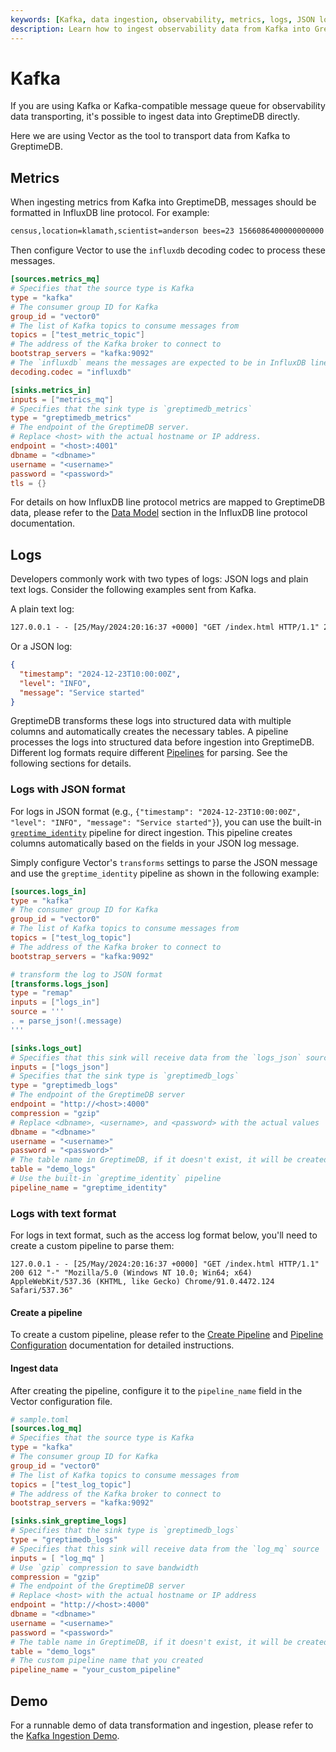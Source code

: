 ```yaml
---
keywords: [Kafka, data ingestion, observability, metrics, logs, JSON logs, text logs, Vector, InfluxDB line protocol]
description: Learn how to ingest observability data from Kafka into GreptimeDB using Vector. This guide covers metrics and logs ingestion, including JSON and text log formats, with detailed configuration examples.
---
```


# Kafka

If you are using Kafka or Kafka-compatible message queue for observability data
transporting, it's possible to ingest data into GreptimeDB directly.

Here we are using Vector as the tool to transport data from Kafka to GreptimeDB.

## Metrics

When ingesting metrics from Kafka into GreptimeDB, messages should be formatted in InfluxDB line protocol. For example:

```txt
census,location=klamath,scientist=anderson bees=23 1566086400000000000
```

Then configure Vector to use the `influxdb` decoding codec to process these messages.

```toml
[sources.metrics_mq]
# Specifies that the source type is Kafka
type = "kafka"
# The consumer group ID for Kafka
group_id = "vector0"
# The list of Kafka topics to consume messages from
topics = ["test_metric_topic"]
# The address of the Kafka broker to connect to
bootstrap_servers = "kafka:9092"
# The `influxdb` means the messages are expected to be in InfluxDB line protocol format.
decoding.codec = "influxdb"

[sinks.metrics_in]
inputs = ["metrics_mq"]
# Specifies that the sink type is `greptimedb_metrics`
type = "greptimedb_metrics"
# The endpoint of the GreptimeDB server.
# Replace <host> with the actual hostname or IP address.
endpoint = "<host>:4001"
dbname = "<dbname>"
username = "<username>"
password = "<password>"
tls = {}
```

For details on how InfluxDB line protocol metrics are mapped to GreptimeDB data, please refer to the [Data Model](/user-guide/ingest-data/for-iot/influxdb-line-protocol.md#data-model) section in the InfluxDB line protocol documentation.


## Logs

Developers commonly work with two types of logs: JSON logs and plain text logs.
Consider the following examples sent from Kafka.

A plain text log:

```txt
127.0.0.1 - - [25/May/2024:20:16:37 +0000] "GET /index.html HTTP/1.1" 200 612 "-" "Mozilla/5.0 (Windows NT 10.0; Win64; x64) AppleWebKit/537.36 (KHTML, like Gecko) Chrome/91.0.4472.124 Safari/537.36"
```

Or a JSON log:

```json
{
  "timestamp": "2024-12-23T10:00:00Z",
  "level": "INFO",
  "message": "Service started"
}
```

GreptimeDB transforms these logs into structured data with multiple columns and automatically creates the necessary tables.
A pipeline processes the logs into structured data before ingestion into GreptimeDB. Different log formats require different [Pipelines](/user-guide/logs/quick-start.md#write-logs-by-pipeline) for parsing. See the following sections for details.

### Logs with JSON format

For logs in JSON format (e.g., `{"timestamp": "2024-12-23T10:00:00Z", "level": "INFO", "message": "Service started"}`),
you can use the built-in [`greptime_identity`](/user-guide/logs/manage-pipelines.md#greptime_identity) pipeline for direct ingestion.
This pipeline creates columns automatically based on the fields in your JSON log message.

Simply configure Vector's `transforms` settings to parse the JSON message and use the `greptime_identity` pipeline as shown in the following example:

```toml
[sources.logs_in]
type = "kafka"
# The consumer group ID for Kafka
group_id = "vector0"
# The list of Kafka topics to consume messages from
topics = ["test_log_topic"]
# The address of the Kafka broker to connect to
bootstrap_servers = "kafka:9092"

# transform the log to JSON format
[transforms.logs_json]
type = "remap"
inputs = ["logs_in"]
source = '''
. = parse_json!(.message)
'''

[sinks.logs_out]
# Specifies that this sink will receive data from the `logs_json` source
inputs = ["logs_json"]
# Specifies that the sink type is `greptimedb_logs`
type = "greptimedb_logs"
# The endpoint of the GreptimeDB server
endpoint = "http://<host>:4000"
compression = "gzip"
# Replace <dbname>, <username>, and <password> with the actual values
dbname = "<dbname>"
username = "<username>"
password = "<password>"
# The table name in GreptimeDB, if it doesn't exist, it will be created automatically
table = "demo_logs"
# Use the built-in `greptime_identity` pipeline
pipeline_name = "greptime_identity"
```

### Logs with text format

For logs in text format, such as the access log format below, you'll need to create a custom pipeline to parse them:

```
127.0.0.1 - - [25/May/2024:20:16:37 +0000] "GET /index.html HTTP/1.1" 200 612 "-" "Mozilla/5.0 (Windows NT 10.0; Win64; x64) AppleWebKit/537.36 (KHTML, like Gecko) Chrome/91.0.4472.124 Safari/537.36"
```

#### Create a pipeline

To create a custom pipeline,
please refer to the [Create Pipeline](/user-guide/logs/quick-start.md#create-a-pipeline)
and [Pipeline Configuration](/user-guide/logs/pipeline-config.md) documentation for detailed instructions.

#### Ingest data

After creating the pipeline, configure it to the `pipeline_name` field in the Vector configuration file.

```toml
# sample.toml
[sources.log_mq]
# Specifies that the source type is Kafka
type = "kafka"
# The consumer group ID for Kafka
group_id = "vector0"
# The list of Kafka topics to consume messages from
topics = ["test_log_topic"]
# The address of the Kafka broker to connect to
bootstrap_servers = "kafka:9092"

[sinks.sink_greptime_logs]
# Specifies that the sink type is `greptimedb_logs`
type = "greptimedb_logs"
# Specifies that this sink will receive data from the `log_mq` source
inputs = [ "log_mq" ]
# Use `gzip` compression to save bandwidth
compression = "gzip"
# The endpoint of the GreptimeDB server
# Replace <host> with the actual hostname or IP address
endpoint = "http://<host>:4000"
dbname = "<dbname>"
username = "<username>"
password = "<password>"
# The table name in GreptimeDB, if it doesn't exist, it will be created automatically
table = "demo_logs"
# The custom pipeline name that you created
pipeline_name = "your_custom_pipeline"
```

## Demo

For a runnable demo of data transformation and ingestion, please refer to the [Kafka Ingestion Demo](https://github.com/GreptimeTeam/demo-scene/tree/main/kafka-ingestion).

